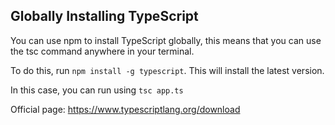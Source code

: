 ## Globally Installing TypeScript
You can use npm to install TypeScript globally, this means that you can use the tsc command anywhere in your terminal.

To do this, run `npm install -g typescript`. This will install the latest version.

In this case, you can run using `tsc app.ts`


Official page: https://www.typescriptlang.org/download